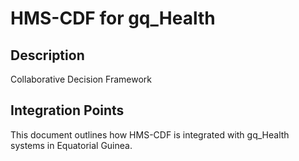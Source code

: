 # HMS-CDF for gq_Health

## Description

Collaborative Decision Framework

## Integration Points

This document outlines how HMS-CDF is integrated with gq_Health systems in Equatorial Guinea.
